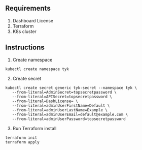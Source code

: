 ## Requirements
1. Dashboard License
2. Terraform
3. K8s cluster

## Instructions
1. Create namespace
```
kubectl create namespace tyk
```

2. Create secret
```
kubectl create secret generic tyk-secret --namespace tyk \
   --from-literal=AdminSecret=topsecretpassword \
   --from-literal=APISecret=topsecretpassword \
   --from-literal=DashLicense= \
   --from-literal=adminUserFirstName=Default \
   --from-literal=adminUserLastName=Example \
   --from-literal=adminUserEmail=default@example.com \
   --from-literal=adminUserPassword=topsecretpassword
```

3. Run Terraform install
```
terraform init
terraform apply
```
